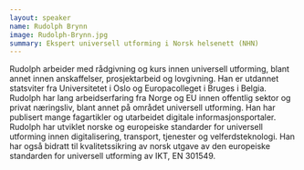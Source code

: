 ```yaml
---
layout: speaker
name: Rudolph Brynn
image: Rudolph-Brynn.jpg
summary: Ekspert universell utforming i Norsk helsenett (NHN)
---
```

Rudolph arbeider med rådgivning og kurs innen universell utforming, blant annet innen anskaffelser, prosjektarbeid og lovgivning. Han er utdannet statsviter fra Universitetet i Oslo og Europacolleget i Bruges i Belgia. Rudolph har lang arbeidserfaring fra Norge og EU innen offentlig sektor og privat næringsliv, blant annet på området universell utforming. Han har publisert mange fagartikler og utarbeidet digitale informasjonsportaler. Rudolph har utviklet norske og europeiske standarder for universell utforming innen digitalisering, transport, tjenester og velferdsteknologi. Han har også bidratt til kvalitetssikring av norsk utgave av den europeiske standarden for universell utforming av IKT, EN 301549. 
